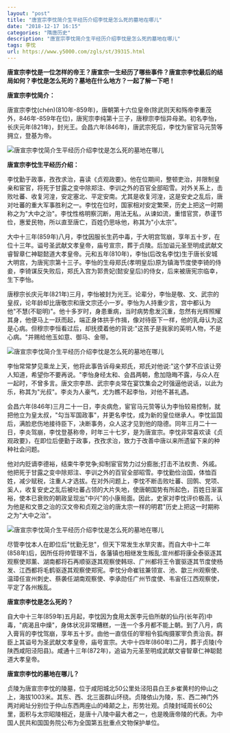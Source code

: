 ```yaml
---
layout: "post"
title: "唐宣宗李忱简介生平经历介绍李忱是怎么死的墓地在哪儿"
date: "2018-12-17 16:15"
categories: "隋唐历史"
description: "唐宣宗李忱简介生平经历介绍李忱是怎么死的墓地在哪儿"
tags: 李忱
url: https://www.y5000.com/zgls/st/39315.html
---
```






**唐宣宗李忱是一位怎样的帝王？唐宣宗一生经历了哪些事件？唐宣宗李忱最后的结局如何？李忱是怎么死的？墓地在什么地方？一起了解一下吧！**

 **唐宣宗李忱简介：**

唐宣宗李忱(chén)(810年-859年)，唐朝第十六位皇帝(除武则天和殇帝李重茂外，846年-859年在位)，唐宪宗李纯第十三子，唐穆宗李恒异母弟。初名李怡，长庆元年(821年)，封光王。会昌六年(846年)，唐武宗死后，李忱为宦官马元贽等拥立，登基为帝。

![唐宣宗李忱简介生平经历介绍李忱是怎么死的墓地在哪儿](https://img.y5000.com/uploads/allimg/181226/b3caa6ef59fee29b435be11174c06d1d.jpg)

 **唐宣宗李忱生平经历介绍：**

李忱勤于政事，孜孜求治，喜读《贞观政要》。他在位期间，整顿吏治，并限制皇亲和宦官，将死于甘露之变中除郑注、李训之外的百官全部昭雪。对外关系上，击败吐蕃、收复河湟，安定塞北、平定安南。尤其是收复河湟，这是安史之乱后，唐对吐蕃的重大军事胜利之一。李忱在位时，国家相对安定繁荣，历史上把这一时期称之为"大中之治"。李忱性格明察沉断，用法无私，从谏如流，重惜官赏，恭谨节俭，惠爱民物，所以直至唐亡，百姓仍思咏他，称其为"小太宗"。

大中十三年(859年)八月，李忱因服长生药中毒，于大明宫驾崩，享年五十岁，在位十三年。谥号圣武献文孝皇帝，庙号宣宗，葬于贞陵。后加谥元圣至明成武献文睿智章仁神聪懿道大孝皇帝。元和五年(810年)，李怡(后改名李忱)生于唐长安城大明宫，为唐宪宗第十三子。李怡的生母郑氏(孝明皇后)原为镇海节度使李锜的侍妾，李锜谋反失败后，郑氏入宫为郭贵妃(懿安皇后)的侍女，后来被唐宪宗临幸，生下李怡。

唐穆宗长庆元年(821年)三月，李怡被封为光王。论辈分，李怡是敬、文、武宗的皇叔，论年龄却比唐敬宗和唐文宗还小一岁。李怡为人持重少言，宫中都认为他"不慧(不聪明)"。他十多岁时，身患重病，当时病势愈发沉重，忽然有光辉照耀其身，他便马上一跃而起，端正身体拱手作揖，像对待臣下一样，他的乳母认为这是心病。但穆宗李恒看过后，却抚摸着他的背说:"这孩子是我家的英明人物，不是心病。"并赐给他玉如意、御马、金带。

![唐宣宗李忱简介生平经历介绍李忱是怎么死的墓地在哪儿](https://img.y5000.com/uploads/allimg/181226/fce6b73eecce1b64c8df7dc8a5aa7730.jpg)

李怡常常梦见乘龙上天，他将此事告诉母亲郑氏，郑氏对他说:"这个梦不应该让旁人知道，希望你不要再说。"李怡身经太和、会昌两朝，愈加隐晦不露，与众人在一起时，不曾多言。唐文宗李昂、武宗李炎常在宴饮集会之时强逼他说话，以此为乐，称其为"光叔"。李炎为人豪气，尤为瞧不起李怡，对他不甚礼遇。

会昌六年(846年)三月二十一日，李炎病危，宦官马元贽等认为李怡较易控制，就把他立为皇太叔，"勾当军国政事"，并更名李忱，成为新的皇位继承人。李忱监国后，满脸悲伤地接待臣下，决断事务，众人这才见到他的隐德。同年三月二十一日，李炎驾崩，李忱登基称帝，时年三十七岁，是为唐宣宗。李忱非常喜欢读《贞观政要》，在即位后便勤于政事，孜孜求治，致力于改善中唐以来所遗留下来的种种社会问题。

他对内贬谪李德裕，结束牛李党争;抑制宦官势力过分膨胀;打击不法权贵、外戚。他把死于甘露之变中除郑注、李训之外的百官全部昭雪。李忱勤俭治国，体恤百姓，减少赋税，注重人才选拔。在对外问题上，李忱不断击败吐蕃、回鹘、党项、奚人，收复安史之乱后被吐蕃占领的大片失地，使唐朝国势有所起色，百姓日渐富裕，使本已衰败的朝政呈现出"中兴"的小康局面。因此，史家对李忱评价极高，认为他是和文景之治的汉文帝和贞观之治的唐太宗一样的明君"历史上把这一时期称之为"大中之治"。

![唐宣宗李忱简介生平经历介绍李忱是怎么死的墓地在哪儿](https://img.y5000.com/uploads/allimg/181226/ce14ef07f78bdd8b6480053f93a4e333.jpg)

尽管李忱本人在即位后"忧勤无怠"，但天下常发生水旱灾害。而自大中十二年(858年)后，因所任将帅管理不当，各藩镇也相继发生叛乱:宣州都将康全泰驱逐其观察使郑薰、湖南都将石再顺驱逐其观察使韩琮、广州都将王令寰驱逐其节度使杨发、江西都将毛鹤驱逐其观察使郑宪。李忱分命崔铉兼领宣、池、歙三州观察使、温璋任宣州刺史、蔡袭任湖南观察使、李承勋任广州节度使、韦宙任江西观察使，平定了各州叛乱。

 **唐宣宗李忱是怎么死的？**

自大中十三年(859年)五月起，李忱因为食用太医李元伯所献的仙丹(长年药)中毒，"病渴且中燥"，身体状况非常糟糕，一连一个多月都不能上朝。到了八月，病入膏肓的李忱驾崩，享年五十岁。由他一直信任的宰相令狐绹摄冢宰负责治丧。群臣上其谥号为圣武献文孝皇帝，庙号宣宗。大中十四年(860年)二月，葬于贞陵(今陕西咸阳泾阳县)。咸通十三年(872年)，追谥为元圣至明成武献文睿智章仁神聪懿道大孝皇帝。

 **唐宣宗李忱的墓地在哪儿？**

贞陵为唐宣宗李忱的陵墓，位于咸阳城北50公里处泾阳县白王乡崔黄村的仲山之上，海拔1003米。其东、西、北三面群山环绕。贞陵依山为陵，东、西二神门外两对阙址分别位于仲山东西两座山的峰颠之上，形势壮观。贞陵封域周长60公里，面积与太宗昭陵相近，是唐十八陵中最大者之一，也是晚唐帝陵的代表。为中国人民共和国国务院公布为全国第五批重点文物保护单位。
